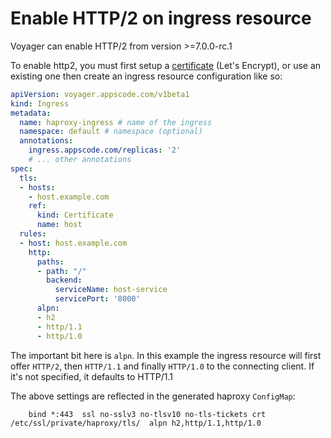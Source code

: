 # Enable HTTP/2 on ingress resource

Voyager can enable HTTP/2 from version >=7.0.0-rc.1

To enable http2, you must first setup a [certificate](https://appscode.com/products/voyager/6.0.0/guides/certificate/) (Let's Encrypt), or use an existing one then create an ingress resource configuration like so:

```yaml
apiVersion: voyager.appscode.com/v1beta1
kind: Ingress
metadata:
  name: haproxy-ingress # name of the ingress
  namespace: default # namespace (optional)
  annotations:
    ingress.appscode.com/replicas: '2'
    # ... other annotations
spec:
  tls:
  - hosts:
    - host.example.com
    ref:
      kind: Certificate
      name: host
  rules:
  - host: host.example.com
    http:
      paths:
      - path: "/"
        backend:
          serviceName: host-service
          servicePort: '8000'
      alpn:
      - h2
      - http/1.1
      - http/1.0
```

The important bit here is `alpn`. In this example the ingress resource will first offer `HTTP/2`, then `HTTP/1.1` and finally `HTTP/1.0` to the connecting client. If it's not specified, it defaults to HTTP/1.1

The above settings are reflected in the generated haproxy `ConfigMap`:

```frontend http-0_0_0_0-443
    bind *:443  ssl no-sslv3 no-tlsv10 no-tls-tickets crt /etc/ssl/private/haproxy/tls/  alpn h2,http/1.1,http/1.0
```
